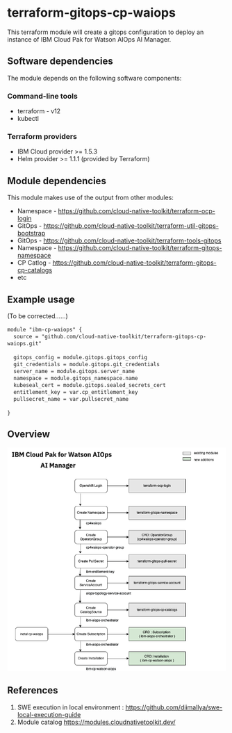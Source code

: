 # terraform-gitops-cp-waiops

This terraform module will create a gitops configuration to deploy an instance of IBM Cloud Pak for Watson AIOps AI Manager.

## Software dependencies

The module depends on the following software components:

### Command-line tools

- terraform - v12
- kubectl

### Terraform providers

- IBM Cloud provider >= 1.5.3
- Helm provider >= 1.1.1 (provided by Terraform)

## Module dependencies

This module makes use of the output from other modules:

- Namespace - https://github.com/cloud-native-toolkit/terraform-ocp-login
- GitOps - https://github.com/cloud-native-toolkit/terraform-util-gitops-bootstrap
- GitOps - https://github.com/cloud-native-toolkit/terraform-tools-gitops
- Namespace - https://github.com/cloud-native-toolkit/terraform-gitops-namespace
- CP Catlog - https://github.com/cloud-native-toolkit/terraform-gitops-cp-catalogs
- etc


## Example usage

(To be corrected......)

```hcl-terraform
module "ibm-cp-waiops" {
  source = "github.com/cloud-native-toolkit/terraform-gitops-cp-waiops.git"

  gitops_config = module.gitops.gitops_config
  git_credentials = module.gitops.git_credentials
  server_name = module.gitops.server_name
  namespace = module.gitops_namespace.name
  kubeseal_cert = module.gitops.sealed_secrets_cert
  entitlement_key = var.cp_entitlement_key
  pullsecret_name = var.pullsecret_name

}
```

## Overview

<img src="images/terraform-waiops.png">


## References

1. SWE execution in local environment  : https://github.com/diimallya/swe-local-execution-guide
2. Module catalog https://modules.cloudnativetoolkit.dev/


